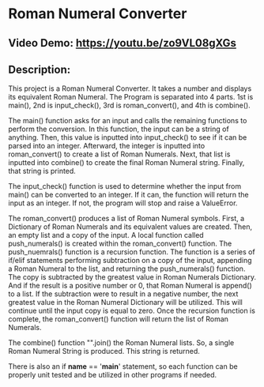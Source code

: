 # Roman Numeral Converter
## Video Demo:  https://youtu.be/zo9VL08gXGs

## Description:

This project is a Roman Numeral Converter. It takes a number and displays its equivalent Roman Numeral.
The Program is separated into 4 parts. 1st is main(), 2nd is input_check(), 3rd is roman_convert(), and 4th is combine().

The main() function asks for an input and calls the remaining functions to perform the conversion. In this function, the input can be a string of anything. Then, this value is inputted into input_check() to see if it can be parsed into an integer. Afterward, the integer is inputted into roman_convert() to create a list of Roman Numerals. Next, that list is inputted into combine() to create the final Roman Numeral string. Finally, that string is printed.

The input_check() function is used to determine whether the input from main() can be converted to an integer. If it can, the function will return the input as an integer. If not, the program will stop and raise a ValueError.

The roman_convert() produces a list of Roman Numeral symbols. First, a Dictionary of Roman Numerals and its equivalent values are created. Then, an empty list and a copy of the input. A local function called push_numerals() is created within the roman_convert() function. The push_nuemrals() function is a recursion function. The function is a series of if/elif statements performing subtraction on a copy of the input, appending a Roman Numeral to the list, and returning the push_numerals() function. The copy is subtracted by the greatest value in Roman Numerals Dictionary. And if the result is a positive number or 0, that Roman Numeral is append() to a list. If the subtraction were to result in a negative number, the next greatest value in the Roman Numeral Dictionary will be utilized. This will continue until the input copy is equal to zero. Once the recursion function is complete, the roman_convert() function will return the list of Roman Numerals.

The combine() function "".join() the Roman Numeral lists. So, a single Roman Numeral String is produced. This string is returned.

There is also an if __name__ == '__main__' statement, so each function can be properly unit tested and be utilized in other programs if needed.
